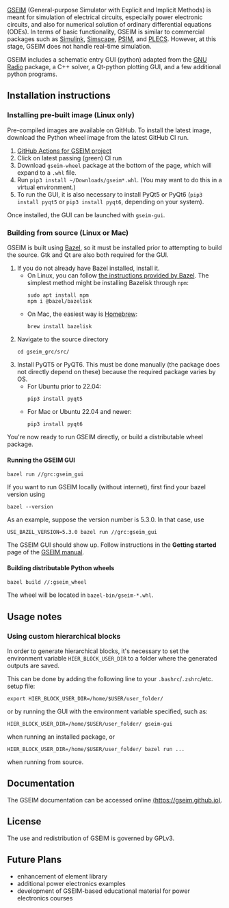
[GSEIM](https://arxiv.org/abs/2204.12924)
(General-purpose Simulator with Explicit and Implicit
Methods) is meant for simulation of electrical circuits,
especially power electronic circuits, and also for numerical
solution of ordinary differential equations (ODEs). In terms of
basic functionality, GSEIM is similar to commercial packages such as
[Simulink](https://in.mathworks.com/products/simulink.html),
[Simscape](https://in.mathworks.com/products/simscape.html),
[PSIM](https://powersimtech.com/products/psim/capabilities-applications/),
and
[PLECS](https://www.plexim.com/).
However, at this stage, GSEIM does not handle real-time simulation.

GSEIM includes a schematic entry GUI (python) adapted from the
[GNU Radio](https://www.gnuradio.org//) package, a C++ solver,
a Qt-python plotting GUI, and a few additional python programs.

## Installation instructions

### Installing pre-built image (Linux only)

Pre-compiled images are available on GitHub. To install the latest image,
download the Python wheel image from the latest GitHub CI run.

1. [GitHub Actions for GSEIM project](https://github.com/gseim/gseim/actions?query=branch%3Amaster)
2. Click on latest passing (green) CI run
3. Download `gseim-wheel` package at the bottom of the page, which will expand
   to a `.whl` file.
4. Run `pip3 install ~/Downloads/gseim*.whl`. (You may want to do this in
   a virtual environment.)
5. To run the GUI, it is also necessary to install PyQt5 or PyQt6
   (`pip3 install pyqt5` or `pip3 install pyqt6`, depending on your system).

Once installed, the GUI can be launched with `gseim-gui`.

### Building from source (Linux or Mac)

GSEIM is built using [Bazel](http://bazel.build), so it must be installed
prior to attempting to build the source. Gtk and Qt are also both required
for the GUI.

1. If you do not already have Bazel installed, install it.
   - On Linux, you can follow [the instructions provided by Bazel](https://bazel.build/install/ubuntu).
     The simplest method might be installing Bazelisk through `npm`:
     ```
     sudo apt install npm
     npm i @bazel/bazelisk
     ```
   - On Mac, the easiest way is [Homebrew](https://brew.sh):
     ```
     brew install bazelisk
     ```
2. Navigate to the source directory
   ```
   cd gseim_grc/src/
   ```
3. Install PyQT5 or PyQT6. This must be done manually (the package does not
   directly depend on these) because the required package varies by OS.
   - For Ubuntu prior to 22.04:
     ```
     pip3 install pyqt5
     ```
   - For Mac or Ubuntu 22.04 and newer:
     ```
     pip3 install pyqt6
     ```

You're now ready to run GSEIM directly, or build a distributable wheel package.

#### Running the GSEIM GUI

```
bazel run //grc:gseim_gui
```

If you want to run GSEIM locally (without internet), first find your
bazel version using

```
bazel --version
```

As an example, suppose the version number is 5.3.0. In that case, use

```
USE_BAZEL_VERSION=5.3.0 bazel run //grc:gseim_gui
```

The GSEIM GUI should show up. Follow instructions in the **Getting started**
page of the [GSEIM manual](https://gseim.github.io).

#### Building distributable Python wheels

```
bazel build //:gseim_wheel
```

The wheel will be located in `bazel-bin/gseim-*.whl`.

## Usage notes

### Using custom hierarchical blocks

In order to generate hierarchical blocks, it's necessary to set the
environment variable `HIER_BLOCK_USER_DIR` to a folder where the generated
outputs are saved.

This can be done by adding the following line to your `.bashrc`/`.zshrc`/etc.
setup file:
```shell
export HIER_BLOCK_USER_DIR=/home/$USER/user_folder/
```
or by running the GUI with the environment variable specified, such as:
```shell
HIER_BLOCK_USER_DIR=/home/$USER/user_folder/ gseim-gui
```
when running an installed package, or
```shell
HIER_BLOCK_USER_DIR=/home/$USER/user_folder/ bazel run ...
```
when running from source.

## Documentation

The GSEIM documentation can be accessed
online [(https://gseim.github.io)](https://gseim.github.io).

## License

The use and redistribution of GSEIM is governed by GPLv3.

## Future Plans

- enhancement of element library
- additional power electronics examples
- development of GSEIM-based educational material for power electronics
  courses
